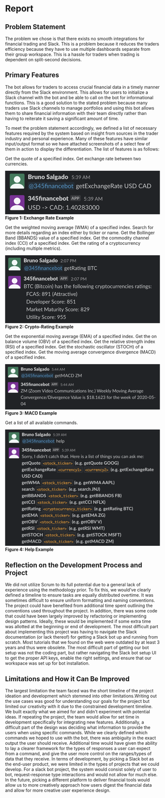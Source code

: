 # Report
## Problem Statement

The problem we chose is that there exists no smooth integrations for financial trading and Slack. This is a problem because it reduces the traders efficiency because they have to use multiple dashboards separate from their group workspace. This is a hassle for traders when trading is dependent on split-second decisions.

## Primary Features

The bot allows for traders to access crucial financial data in a timely manner directly from the Slack environment. This allows for users to initialize a Slack channel with the bot and be able to call on the bot for informational functions. This is a good solution to the stated problem because many traders use Slack channels to manage portfolios and using this bot allows them to share financial information with their team directly rather than having to reiterate it saving a significant amount of time.

To meet the problem statement accordingly, we defined a list of necessary features required by the system based on insight from sources in the trader industry and personal experience. Many of these features have similar input/output format so we have attached screenshots of a select few of them in action to display the differentiation. The list of features is as follows:

Get the quote of a specified index.
Get exchange rate between two currencies.

![](reportAssets/1.png)
**Figure 1: Exchange Rate Example**

Get the weighted moving average (WMA) of a specified index.
Search for more details regarding an index either by ticker or name.
Get the Bollinger Band (BBANDS) value of a specified index.
Get the commodity channel index (CCI) of a specified index.
Get the rating of a cryptocurrency (including multiple metrics).

![](reportAssets/2.png)
**Figure 2: Crypto-Rating Example**

Get the exponential moving average (EMA) of a specified index.
Get the on balance volume (OBV) of a specified index.
Get the relative strength index (RSI) of a specified index.
Get the stochastic oscillator  (STOCH) of a specified index.
Get the moving average convergence divergence (MACD) of a specified index.

![](reportAssets/3.png)
**Figure 3: MACD Example**

Get a list of all available commands.

![](reportAssets/4.png)
**Figure 4: Help Example**

## Reflection on the Development Process and Project

We did not utilize Scrum to its full potential due to a general lack of experience using the methodology prior. To fix this, we would’ve clearly defined a timeline to ensure tasks are equally distributed overtime.
It was sometimes difficult to ensure uniform formatting and naming conventions. The project could have benefited from additional time spent outlining the conventions used throughout the project. In addition, there was some code that could have been largely improved by refactoring or implementing design patterns. Ideally, these would be implemented if some extra time was allotted at the beginning or end of development.
The most difficult part about implementing this project was having to navigate the Slack documentation (or lack thereof) for getting a Slack bot up and running from scratch. Most tutorials that we found on the web were outdated by at least 3 years and thus were obsolete. The most difficult part of getting our bot setup was not the coding part, but rather navigating the Slack bot setup UI to get the proper API keys, enable the right settings, and ensure that our workspace was set up for bot installation.

## Limitations and How it Can Be Improved

The largest limitation the team faced was the short timeline of the project ideation and development which stemmed into other limitations.Writing out the use cases was good for understanding our goals for the project but limited our creativity with it due to the constrained development timeline. We built exactly what we aimed for and didn't experiment with potential ideas. If repeating the project, the team would allow for set time in development specifically for integrating new features.
Additionally, a difficult part of the design was deciding what information to provide the users when using specific commands. While we clearly defined which commands we hoped to use with the bot, there was ambiguity in the exact output the user should receive. Additional time would have given the ability to lay a clearer framework for the types of responses a user can expect from a command, and give the user more control on the ranges/types of data that they receive.
In terms of development, by picking a Slack bot as the end-user product, we were limited in the types of projects that we could develop. For a slack bot project, the system would consist solely of user to bot, request-response type interactions and would not allow for much else. In the future, picking a different platform to deliver financial tools would allow us to more creatively approach how users digest the financial data and allow for more creative user experience design.


